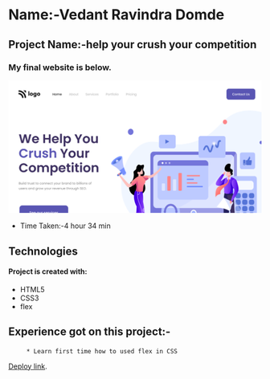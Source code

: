 # Name:-Vedant Ravindra Domde

## Project Name:-help your crush your competition

### My final website is below.

![homepage](thumbnail.png)

- Time Taken:-4 hour 34 min

## Technologies
#### Project is created with:
* HTML5
* CSS3
* flex


## Experience got on this project:-
         * Learn first time how to used flex in CSS


  [Deploy link](https://vedantdomde.github.io/htmlcssproject4/).   
